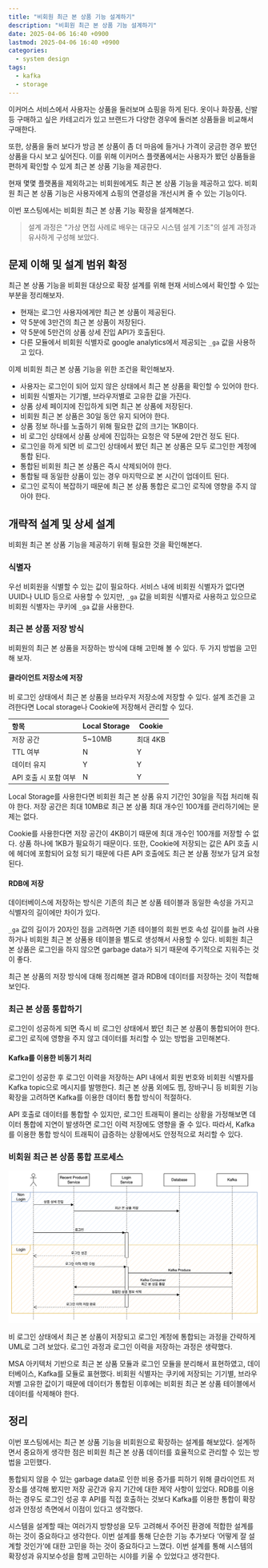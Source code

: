 ```yaml
---
title: "비회원 최근 본 상품 기능 설계하기"
description: "비회원 최근 본 상품 기능 설계하기"
date: 2025-04-06 16:40 +0900
lastmod: 2025-04-06 16:40 +0900
categories:
  - system design
tags:
  - kafka
  - storage
---
```


이커머스 서비스에서 사용자는 상품을 둘러보며 쇼핑을 하게 된다.
옷이나 화장품, 신발 등 구매하고 싶은 카테고리가 있고 브랜드가 다양한 경우에 둘러본 상품들을 비교해서 구매한다.

또한, 상품을 둘러 보다가 방금 본 상품이 좀 더 마음에 들거나 가격이 궁금한 경우 봤던 상품을 다시 보고 싶어진다. 이를 위해 이커머스 플랫폼에서는 사용자가 봤던 상품들을 편하게 확인할 수 있게 최근 본 상품 기능을 제공한다.

현재 몇몇 플랫폼을 제외하고는 비회원에게도 최근 본 상품 기능을 제공하고 있다. 비회원 최근 본 상품 기능은 사용자에게 쇼핑의 연결성을 개선시켜 줄 수 있는 기능이다.

이번 포스팅에서는 비회원 최근 본 상품 기능 확장을 설계해본다.

> 설계 과정은 "가상 면접 사례로 배우는 대규모 시스템 설계 기초"의 설계 과정과 유사하게 구성해 보았다.

## 문제 이해 및 설계 범위 확정

최근 본 상품 기능을 비회원 대상으로 확장 설계를 위해 현재 서비스에서 확인할 수 있는 부분을 정리해보자.

- 현재는 로그인 사용자에게만 최근 본 상품이 제공된다.
- 약 5분에 3만건의 최근 본 상품이 저장된다.
- 약 5분에 5만건의 상품 상세 진입 API가 호출된다.
- 다른 모듈에서 비회원 식별자로 google analytics에서 제공되는 `_ga` 값을 사용하고 있다.

이제 비회원 최근 본 상품 기능을 위한 조건을 확인해보자.

- 사용자는 로그인이 되어 있지 않은 상태에서 최근 본 상품을 확인할 수 있어야 한다.
- 비회원 식별자는 기기별, 브라우저별로 고유한 값을 가진다.
- 상품 상세 페이지에 진입하게 되면 최근 본 상품에 저장된다.
- 비회원 최근 본 상품은 30일 동안 유지 되어야 한다.
- 상품 정보 하나를 노출하기 위해 필요한 값의 크기는 1KB이다.
- 비 로그인 상태에서 상품 상세에 진입하는 요청은 약 5분에 2만건 정도 된다.
- 로그인을 하게 되면 비 로그인 상태에서 봤던 최근 본 상품은 모두 로그인한 계정에 통합 된다.
- 통합된 비회원 최근 본 상품은 즉시 삭제되어야 한다.
- 통합될 때 동일한 상품이 있는 경우 마지막으로 본 시간이 업데이트 된다.
- 로그인 로직이 복잡하기 때문에 최근 본 상품 통합은 로그인 로직에 영향을 주지 않아야 한다.

## 개략적 설계 및 상세 설계

비회원 최근 본 상품 기능을 제공하기 위해 필요한 것을 확인해본다.

### 식별자

우선 비회원을 식별할 수 있는 값이 필요하다. 서비스 내에 비회원 식별자가 없다면 UUID나 ULID 등으로 사용할 수 있지만, `_ga` 값을 비회원 식별자로 사용하고 있으므로 비회원 식별자는 쿠키에 `_ga` 값을 사용한다.

### 최근 본 상품 저장 방식

비회원의 최근 본 상품을 저장하는 방식에 대해 고민해 볼 수 있다. 두 가지 방법을 고민해 보자.

#### 클라이언트 저장소에 저장

비 로그인 상태에서 최근 본 상품을 브라우저 저장소에 저장할 수 있다. 설계 조건을 고려한다면 Local storage나 Cookie에 저장해서 관리할 수 있다.

| 항목                  | Local Storage | Cookie   |
| :-------------------- | ------------- | -------- |
| 저장 공간             | 5~10MB        | 최대 4KB |
| TTL 여부              | N             | Y        |
| 데이터 유지           | Y             | Y        |
| API 호출 시 포함 여부 | N             | Y        |

Local Storage를 사용한다면 비회원 최근 본 상품 유지 기간인 30일을 직접 처리해 줘야 한다. 저장 공간은 최대 10MB로 최근 본 상품 최대 개수인 100개를 관리하기에는 문제는 없다.

Cookie를 사용한다면 저장 공간이 4KB이기 때문에 최대 개수인 100개를 저장할 수 없다. 상품 하나에 1KB가 필요하기 때문이다. 또한, Cookie에 저장되는 값은 API 호출 시에 헤더에 포함되어 요청 되기 때문에 다른 API 호출에도 최근 본 상품 정보가 담겨 요청된다.

#### RDB에 저장

데이터베이스에 저장하는 방식은 기존의 최근 본 상품 테이블과 동일한 속성을 가지고 식별자의 길이에만 차이가 있다.

`_ga` 값의 길이가 20자인 점을 고려하면 기존 테이블의 회원 번호 속성 길이를 늘려 사용하거나 비회원 최근 본 상품용 테이블을 별도로 생성해서 사용할 수 있다. 비회원 최근 본 상품은 로그인을 하지 않으면 garbage data가 되기 때문에 주기적으로 지워주는 것이 좋다.

최근 본 상품의 저장 방식에 대해 정리해본 결과 RDB에 데이터를 저장하는 것이 적합해 보인다.

### 최근 본 상품 통합하기

로그인이 성공하게 되면 즉시 비 로그인 상태에서 봤던 최근 본 상품이 통합되어야 한다. 로그인 로직에 영향을 주지 않고 데이터를 처리할 수 있는 방법을 고민해본다.

#### Kafka를 이용한 비동기 처리

로그인이 성공한 후 로그인 이력을 저장하는 API 내에서 회원 번호와 비회원 식별자를 Kafka topic으로 메시지를 발행한다. 최근 본 상품 외에도 찜, 장바구니 등 비회원 기능 확장을 고려하면 Kafka를 이용한 데이터 통합 방식이 적절하다.

API 호출로 데이터를 통합할 수 있지만, 로그인 트래픽이 몰리는 상황을 가정해보면 데이터 통합에 지연이 발생하면 로그인 이력 저장에도 영향을 줄 수 있다. 따라서, Kafka를 이용한 통합 방식이 트래픽이 급증하는 상황에서도 안정적으로 처리할 수 있다.

### 비회원 최근 본 상품 통합 프로세스

![recent](/assets/img/posts/recent_products/pic.png)

비 로그인 상태에서 최근 본 상품이 저장되고 로그인 계정에 통합되는 과정을 간략하게 UML로 그려 보았다. 로그인 과정과 로그인 이력을 저장하는 과정은 생략했다.

MSA 아키텍처 기반으로 최근 본 상품 모듈과 로그인 모듈을 분리해서 표현하였고, 데이터베이스, Kafka를 모듈로 표현했다.
비회원 식별자는 쿠키에 저장되는 기기별, 브라우저별 고유한 값이기 때문에 데이터가 통합된 이후에는 비회원 최근 본 상품 테이블에서 데이터를 삭제해야 한다.

## 정리

이번 포스팅에서는 최근 본 상품 기능을 비회원으로 확장하는 설계를 해보았다. 설계하면서 중요하게 생각한 점은 비회원 최근 본 상품 데이터를 효율적으로 관리할 수 있는 방법을 고민했다.

통합되지 않을 수 있는 garbage data로 인한 비용 증가를 피하기 위해 클라이언트 저장소를 생각해 봤지만 저장 공간과 유지 기간에 대한 제약 사항이 있었다. RDB를 이용하는 경우도 로그인 성공 후 API를 직접 호출하는 것보다 Kafka를 이용한 통합이 확장성과 안정성 측면에서 이점이 있다고 생각했다.

시스템을 설계할 때는 여러가지 방향성을 모두 고려해서 주어진 환경에 적합한 설계를 하는 것이 중요하다고 생각한다.
이번 설계를 통해 단순한 기능 추가보다 ‘어떻게 잘 설계할 것인가’에 대한 고민을 하는 것이 중요하다고 느꼈다. 이번 설계를 통해 시스템의 확장성과 유지보수성을 함께 고민하는 시야를 키울 수 있었다고 생각한다.
